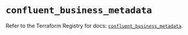 # `confluent_business_metadata`

Refer to the Terraform Registry for docs: [`confluent_business_metadata`](https://registry.terraform.io/providers/confluentinc/confluent/2.11.0/docs/resources/business_metadata).
